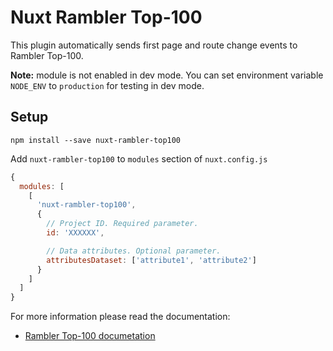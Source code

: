 # Nuxt Rambler Top-100

This plugin automatically sends first page and route change events to Rambler Top-100.

**Note:** module is not enabled in dev mode.
You can set environment variable `NODE_ENV` to `production` for testing in dev mode.

## Setup

`npm install --save nuxt-rambler-top100`

Add `nuxt-rambler-top100` to `modules` section of `nuxt.config.js`

```js
{
  modules: [
    [
      'nuxt-rambler-top100',
      {
        // Project ID. Required parameter.
        id: 'XXXXXX',

        // Data attributes. Optional parameter.
        attributesDataset: ['attribute1', 'attribute2']
      }
    ]
  ]
}
```

For more information please read the documentation:

- [Rambler Top-100 documetation](https://yandex.com/support/metrica/code/counter-initialize.xml)
